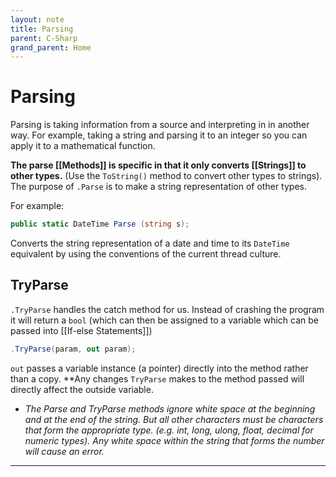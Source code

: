 ```yaml
---
layout: note
title: Parsing
parent: C-Sharp
grand_parent: Home
---
```


# Parsing

Parsing is taking information from a source and interpreting in in another way. For example, taking a string and parsing it to an integer so you can apply it to a mathematical function.

**The parse [[Methods]] is specific in that it only converts [[Strings]] to other types.** (Use the `ToString()` method to convert other types to strings). The purpose of `.Parse` is to make a string representation of other types.

For example:

```cs
public static DateTime Parse (string s);
```

Converts the string representation of a date and time to its `DateTime` equivalent by using the conventions of the current thread culture.

## TryParse

`.TryParse` handles the catch method for us. Instead of crashing the program it will return a `bool` (which can then be assigned to a variable which can be passed into [[If-else Statements]])

```cs
.TryParse(param, out param);
```

`out` passes a variable instance (a pointer) directly into the method rather than a copy. \*\*Any changes `TryParse` makes to the method passed will directly affect the outside variable.

- _The Parse and TryParse methods ignore white space at the beginning and at the end of the string. But all other characters must be characters that form the appropriate type. (e.g. int, long, ulong, float, decimal for numeric types). Any white space within the string that forms the number will cause an error._

---
